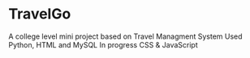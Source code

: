 # TravelGo
A college level mini project based on Travel Managment System
Used Python, HTML and MySQL
In progress CSS & JavaScript
